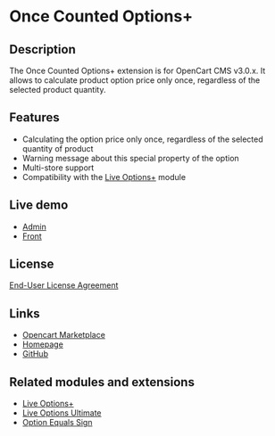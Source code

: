# Once Counted Options+

## Description
The Once Counted Options+ extension is for OpenCart CMS v3.0.x. It allows to calculate product option price only once, regardless of the selected product quantity.

## Features
* Calculating the option price only once, regardless of the selected quantity of product
* Warning message about this special property of the option
* Multi-store support
* Compatibility with the [Live Options+](https://www.opencart.com/index.php?route=marketplace/extension/info&extension_id=36005) module

## Live demo
* [Admin](http://ocmod.freevar.com/oc3020/a/admin/index.php?route=extension/module/once_counted_options)
* [Front](http://ocmod.freevar.com/oc3020/a/mp3-players/ipod-shuffle)

## License
[End-User License Agreement](https://git.io/JvBm1)

## Links
* [Opencart Marketplace](https://www.opencart.com/index.php?route=marketplace/extension/info&extension_id=38489)
* [Homepage](https://underr.space/en/notes/projects/project-0023.html)
* [GitHub](https://git.io/Jvni3)

## Related modules and extensions
* [Live Options+](https://www.opencart.com/index.php?route=marketplace/extension/info&extension_id=36005)
* [Live Options Ultimate](https://www.opencart.com/index.php?route=marketplace/extension/info&extension_id=35460)
* [Option Equals Sign](https://www.opencart.com/index.php?route=marketplace/extension/info&extension_id=34383)
